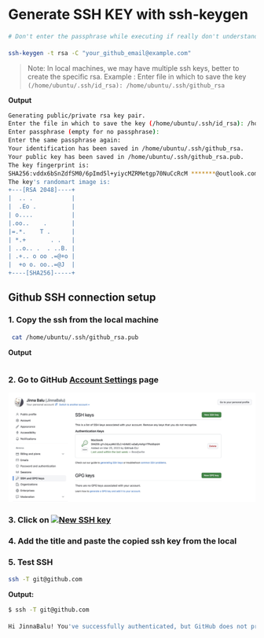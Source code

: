 # Generate SSH KEY with ssh-keygen

```bash
# Don't enter the passphrase while executing if really don't understand for now

ssh-keygen -t rsa -C "your_github_email@example.com"
```



> Note: In local machines, we may have multiple ssh keys, better to create the specific rsa. 
> Example : Enter file in which to save the key `(/home/ubuntu/.ssh/id_rsa): /home/ubuntu/.ssh/github_rsa`

**Output**

```bash
Generating public/private rsa key pair.
Enter the file in which to save the key (/home/ubuntu/.ssh/id_rsa): /home/ubuntu/.ssh/github_rsa
Enter passphrase (empty for no passphrase): 
Enter the same passphrase again: 
Your identification has been saved in /home/ubuntu/.ssh/github_rsa.
Your public key has been saved in /home/ubuntu/.ssh/github_rsa.pub.
The key fingerprint is:
SHA256:vddx6bSnZdfSM0/6pImd5l+yiycMZRMetgp70NuCcRcM *******@outlook.com
The key's randomart image is:
+---[RSA 2048]----+
|  .. .           |
|  .Eo .          |
| o....           |
|.oo..    .       |
|=.*.    T .      |
| *.+       . .   |
| ..o.. .  . ..B. |
| .+.. o oo .=@+o |
|  +o o. oo..=@J  |
+----[SHA256]-----+
```

## Github SSH connection setup

### 1. Copy the ssh from the local machine

```bash
 cat /home/ubuntu/.ssh/github_rsa.pub
```

**Output**
```bash ssh-rsa AAAAB3NzaC1yc2EAAAADAQABAAABAQC/iLoHDq+6Bz5m5ED1Tkujhvh6765rgb hgdtgfgvhthy5htd65t4tgo8uezxtCeW4U7eZueEqFX2eMo/+KCVbLpifZAjaI94IKJtjnRm9eynk11g9DCg3z+OlxXmBBs1AO/zzqBXBoekfU753bD4u1yhycHiq6Iis9B2FHbV1Yov9ofswnZxh/xX7gXghLo4bdjpwfgDCRlUl4VUf7AeMY3ACwYsiEs1P6R0d1SUITgkP8D6pjmaxbroWLex43wkUxuS+nKJ9/kw7AmWnupBrUi0gfYzNwJI55vkOyhCF7 ********@outlook.com
```

### 2. Go to GitHub [Account Settings](https://github.com/settings/keys) page

[![Add SSH Key](../images/add-ssh-key.jpg)](https://github.com/settings/keys)

### 3. Click on [![New SSH key](../images/new_ssh_key.png)](https://github.com/settings/ssh/new)

### 4. Add the title and paste the copied ssh key from the local

### 5. Test SSH

```bash
ssh -T git@github.com
```

**Output:**
 
```bash
$ ssh -T git@github.com

Hi JinnaBalu! You've successfully authenticated, but GitHub does not provide shell access
```